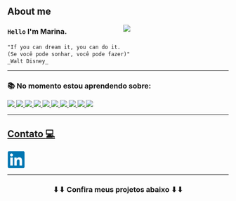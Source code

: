 ## About me
 
<img align="right" width="240" src="img/noctis.gif"/>

### `Hello` I'm Marina.

```
"If you can dream it, you can do it.
(Se você pode sonhar, você pode fazer)"
_Walt Disney_
```

---

### :books: No momento estou aprendendo sobre:

<a href="https://developer.mozilla.org/en-US/docs/Learn/Getting_started_with_the_web/HTML_basics">
  <img src="https://skillicons.dev/icons?i=html"/>
  <a href="https://developer.mozilla.org/en-US/docs/Web/CSS">
  <img src="https://skillicons.dev/icons?i=css"/>
  <a href="https://developer.mozilla.org/en-US/docs/Learn/JavaScript/First_steps/What_is_JavaScript">
  <img src="https://skillicons.dev/icons?i=js"/>
  <a href="https://git-scm.com/">
  <img src="https://skillicons.dev/icons?i=git"/>
  <a href="https://github.com/">
  <img src="https://skillicons.dev/icons?i=github"/>
  <a href="https://jestjs.io/pt-BR/">
  <img src="https://skillicons.dev/icons?i=jest"/>
  <a href="https://figma.com/">
  <img src="https://skillicons.dev/icons?i=figma"/>
  <a href="https://firebase.google.com/">
  <img src="https://skillicons.dev/icons?i=firebase"/>
  <a href="https://code.visualstudio.com/">
  <img src="https://skillicons.dev/icons?i=vscode"/>
   <a href="https://nodejs.org/en">
  <img src="https://skillicons.dev/icons?i=nodejs"/>


---

## Contato :computer:

<p align="left">
<a href="https://www.linkedin.com/in/marinanbraz/" target="_blank" style="text-decoration:none;" ><img align="center"   height="40" width="40" src="https://raw.githubusercontent.com/devicons/devicon/master/icons/linkedin/linkedin-original.svg"></a>
</p>

---

<h3 align="center">
    ⬇⬇ Confira meus projetos abaixo ⬇⬇
</h3>
